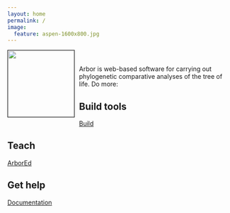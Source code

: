 ```yaml
---
layout: home
permalink: /
image:
  feature: aspen-1600x800.jpg
---
```


<div>
  <p style="float: left;margin:0 10px 10px 0">
      <img src="{{ site.baseurl}}/images/arbor_logo/arbor_128px.png" width = "150px" border="1px"></p>
  <p>
    <br><br>Arbor is web-based software for carrying out phylogenetic comparative analyses of the tree of life. Do more:
</div>


<div class="tiles">

<div class="tile">
  <h2 class="post-excerpt">Build tools</h2>
  <a href="{{ site.baseurl }}/build/" class="btn-inverse-gray">Build</a>

</div><!-- /.tile -->

<div class="tile">
  <h2 class="post-excerpt">Teach</h2>
  <a href="{{ site.baseurl }}/arbor-ed/" class="btn-inverse-gray">ArborEd</a>

</div><!-- /.tile -->

<div class="tile">
  <h2 class="post-excerpt">Get help</h2>
  <a href="{{ site.baseurl }}/faq/" class="btn-inverse-gray">Documentation</a>

</div><!-- /.tile -->
</div><!-- /.tiles -->
